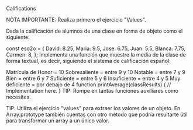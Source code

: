 Califications

NOTA IMPORTANTE: Realiza primero el ejercicio "Values".

Dada la calificación de alumnos de una clase en forma de objeto como el siguiente:

const eso2o = {
  David: 8.25,
  Maria: 9.5,
  Jose: 6.75,
  Juan: 5.5,
  Blanca: 7.75,
  Carmen: 8,
};
Implementa una función que muestre la media de la clase de forma textual, es decir, siguiendo el sistema de calificación español:

Matrícula de Honor = 10
Sobresaliente = entre 9 y 10
Notable = entre 7 y 9
Bien = entre 6 y 7
Suficiente = entre 5 y 6
Insuficiente = entre 4 y 5
Muy deficiente = por debajo de 4
function printAverage(classResults) {
  // Implementation here.
}
TIP: Rompe en tantas funciones auxiliares como necesites.

TIP: Utiliza el ejercicio "values" para extraer los valores de un objeto. En Array.prototype también cuentas con otro método que podría resultarte útil para transformar un array a un único valor.

